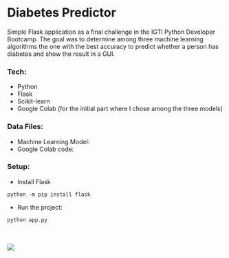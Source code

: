 # Diabetes Predictor

Simple Flask application as a final challenge in the IGTI Python Developer Bootcamp. The goal was to determine among three machine learning algorithms the one with the best accuracy to predict whether a person has diabetes and show the result in a GUI.

### Tech:

  - Python
  - Flask
  - Scikit-learn
  - Google Colab (for the initial part where I chose among the three models)

### Data Files:
  - Machine Learning Model:  
  - Google Colab code: 

### Setup:
  - Install Flask
  ```  
python -m pip install flask
```
  - Run the project:
  ```
  python app.py
```

<br/><br/>
![](gofinance.gif)
